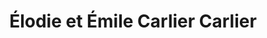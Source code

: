 ---
title: "Élodie et Émile Carlier Carlier"
url: /bieville-beuville/elodie-et-emile-carlier-carlier/
shop: boulangerie
---